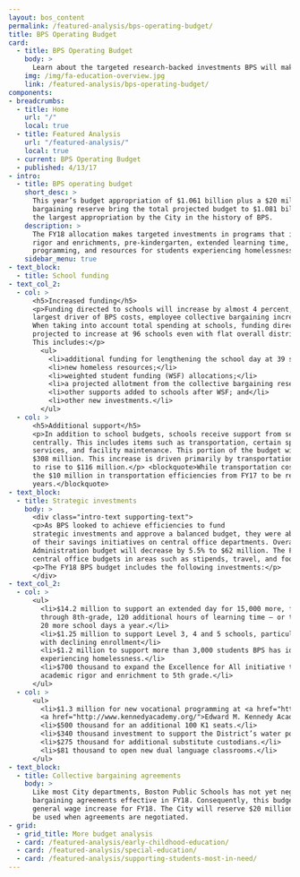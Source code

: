 ```yaml
---
layout: bos_content
permalink: /featured-analysis/bps-operating-budget/
title: BPS Operating Budget
card:
  - title: BPS Operating Budget
    body: >
      Learn about the targeted research-backed investments BPS will make in FY18.
    img: /img/fa-education-overview.jpg
    link: /featured-analysis/bps-operating-budget/
components:
- breadcrumbs:
  - title: Home
    url: "/"
    local: true
  - title: Featured Analysis
    url: "/featured-analysis/"
    local: true
  - current: BPS Operating Budget
  - published: 4/13/17
- intro:
  - title: BPS operating budget
    short_desc: >
      This year’s budget appropriation of $1.061 billion plus a $20 million collective 
      bargaining reserve bring the total projected budget to $1.081 billion, represents 
      the largest appropriation by the City in the history of BPS. 
    description: >
      The FY18 allocation makes targeted investments in programs that increase academic 
      rigor and enrichments, pre-kindergarten, extended learning time, vocational 
      programming, and resources for students experiencing homelessness. 
    sidebar_menu: true    
- text_block:
  - title: School funding
- text_col_2:
  - col: >
      <h5>Increased funding</h5>
      <p>Funding directed to schools will increase by almost 4 percent, even before the 
      largest driver of BPS costs, employee collective bargaining increases, are negotiated. 
      When taking into account total spending at schools, funding directed to schools is 
      projected to increase at 96 schools even with flat overall district enrollment. 
      This includes:</p>
        <ul>
          <li>additional funding for lengthening the school day at 39 schools;</li>
          <li>new homeless resources;</li>
          <li>weighted student funding (WSF) allocations;</li>
          <li>a projected allotment from the collective bargaining reserve;</li>
          <li>other supports added to schools after WSF; and</li>
          <li>other new investments.</li>
        </ul>
  - col: >
      <h5>Additional support</h5>
      <p>In addition to school budgets, schools receive support from services that are budgeted 
      centrally. This includes items such as transportation, certain special education 
      services, and facility maintenance. This portion of the budget will increase 2.5% to 
      $308 million. This increase is driven primarily by transportation costs which are expected 
      to rise to $116 million.</p> <blockquote>While transportation costs have risen, BPS expects 
      the $10 million in transportation efficiencies from FY17 to be realized over two 
      years.</blockquote>
- text_block:
  - title: Strategic investments
    body: >
      <div class="intro-text supporting-text">
      <p>As BPS looked to achieve efficiencies to fund 
      strategic investments and approve a balanced budget, they were able to focus the majority 
      of their savings initiatives on central office departments. Overall, the Central 
      Administration budget will decrease by 5.5% to $62 million. The FY18 budget assumes reductions to 
      central office budgets in areas such as stipends, travel, and food.</p>
      <p>The FY18 BPS budget includes the following investments:</p>
      </div>
- text_col_2:
  - col: >
      <ul>
        <li>$14.2 million to support an extended day for 15,000 more, from kindergarten 
        through 8th-grade, 120 additional hours of learning time — or the equivalent of 
        20 more school days a year.</li>
        <li>$1.25 million to support Level 3, 4 and 5 schools, particularly those 
        with declining enrollment</li>
        <li>$1.2 million to support more than 3,000 students BPS has identified as
        experiencing homelessness.</li>
        <li>$700 thousand to expand the Excellence for All initiative that increases 
        academic rigor and enrichment to 5th grade.</li>
      </ul>
  - col: >
      <ul>
        <li>$1.3 million for new vocational programming at <a href="http://www.bostonpublicschools.org/school/english-high-school">The English High School</a> and 
        <a href="http://www.kennedyacademy.org/">Edward M. Kennedy Academy for Health Careers</a></li>
        <li>$500 thousand for an additional 100 K1 seats.</li>
        <li>$340 thousand investment to support the District’s water policy.</li>
        <li>$275 thousand for additional substitute custodians.</li>
        <li>$81 thousand to open new dual language classrooms.</li>
      </ul>
- text_block:
  - title: Collective bargaining agreements
    body: >
      Like most City departments, Boston Public Schools has not yet negotiated their collective 
      bargaining agreements effective in FY18. Consequently, this budget does not include 
      general wage increase for FY18. The City will reserve $20 million to support BPS to 
      be used when agreements are negotiated.
- grid:
  - grid_title: More budget analysis
  - card: /featured-analysis/early-childhood-education/
  - card: /featured-analysis/special-education/
  - card: /featured-analysis/supporting-students-most-in-need/
---
```

